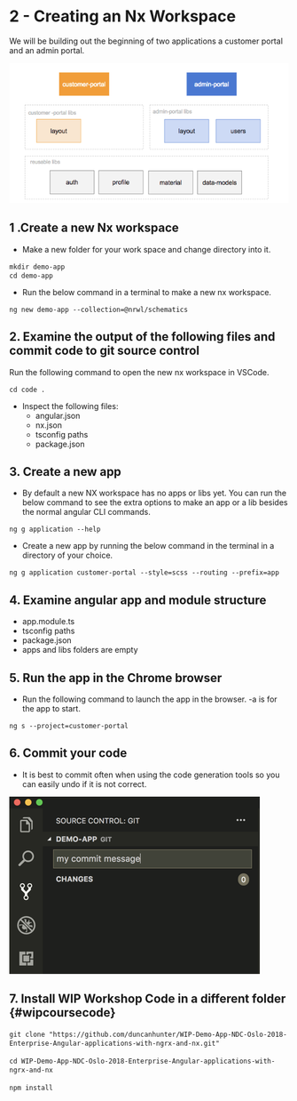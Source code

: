 # 2 -  Creating an Nx Workspace

We will be building out the beginning of two applications a customer portal and an admin portal.

![Nx workspaces diagram](../.gitbook/assets/image%20%287%29.png)

## 1 .Create a new Nx workspace

* Make a new folder for your work space and change directory into it.

```text
mkdir demo-app
cd demo-app
```

* Run the below command in a terminal to make a new nx workspace.

```text
ng new demo-app --collection=@nrwl/schematics
```

## 2. Examine the output of the following files and commit code to git source control

Run the following command to open the new nx workspace in VSCode.

```text
cd code .
```

* Inspect the following files:
  * angular.json
  * nx.json
  * tsconfig paths
  * package.json

## 3. Create a new app

* By default a new NX workspace has no apps or libs yet. You can run the below command to see the extra options to make an app or a lib besides the normal angular CLI commands.

```text
ng g application --help
```

* Create a new app by running the below command in the terminal in a directory of your choice. 

```text
ng g application customer-portal --style=scss --routing --prefix=app
```

## 4. Examine angular app and module structure

* app.module.ts
* tsconfig paths
* package.json
* apps and libs folders are empty

## 5. Run the app in the Chrome browser

* Run the following command to launch the app in the browser. -a is for the app to start.

```text
ng s --project=customer-portal
```

## 6. Commit your code

* It is best to commit often when using the code generation tools so you can easily undo if it is not correct.

![VS Codes Source Control Panel](../.gitbook/assets/image%20%283%29.png)

## 7. Install WIP Workshop Code in a different folder {#wipcoursecode}

```text
git clone "https://github.com/duncanhunter/WIP-Demo-App-NDC-Oslo-2018-Enterprise-Angular-applications-with-ngrx-and-nx.git"
​
cd WIP-Demo-App-NDC-Oslo-2018-Enterprise-Angular-applications-with-ngrx-and-nx

npm install
```

